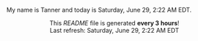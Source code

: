 My name is Tanner and today is Saturday, June 29, 2:22 AM EDT.

<p align="center">This <i>README</i> file is generated <b>every 3 hours</b>!</br>Last refresh: Saturday, June 29, 2:22 AM EDT<br /></p>
